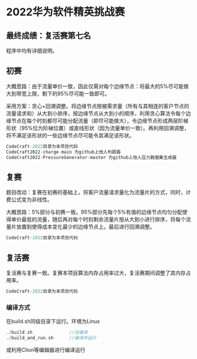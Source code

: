 # 2022华为软件精英挑战赛
## 最终成绩：复活赛第七名

程序中均有详细说明。

## 初赛

大概思路：由于流量单价一致，因此仅需对每个边缘节点：将最大的5%尽可能做大到带宽上限，剩下的95%尽可能一致即可。

采用方案：贪心+回溯调整。将边缘节点按被需求量（所有与其相连的客户节点的流量请求和）从大到小排序，按边缘节点从大到小的顺序，利用贪心算法令每个边缘节点在每个时刻都尽可能分配流量（即尽可能做大），令边缘节点形成两层阶梯形状（95%位为阶梯位置）或直线形状（因为流量单价一致）。再利用回溯调整，将不满足该形状的一些边缘节点尽可能令其满足该形状。



```cpp
CodeCraft-2022目录为本项目代码
CodeCraft2022-charge-main 为github上他人判题器
CodeCraft2022-PressureGenerator-master 为github上他人压力数据集生成器
```



## 复赛

题目改动：复赛在初赛的基础上，将客户流量请求量化为流量片的方式，同时，计费公式变为非线性。

大概思路：5%部分与初赛一致。95%部分先每个5%有值的边缘节点均匀分配使得单价最低的流量，随后再对每个时刻剩余流量片按从大到小进行排序，将每个流量片放置到使得成本变化最少的边缘节点上。最后进行回溯调整。



```cpp
CodeCraft-2022目录为本项目代码
```



## 复活赛

复活赛与复赛一致。复赛本项目算法内存占用率过大，复活赛期间调整了其内存占用率。

```cpp
CodeCraft-2022目录为本项目代码
```



### 编译方式

在build.sh同级目录下运行。环境为Linux

```cpp
./build.sh				//仅编译
./build_and_run.sh		//编译并运行    
```

或利用Clion等编辑器进行编译运行
